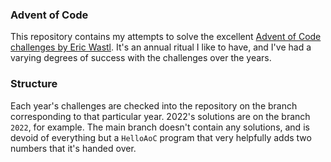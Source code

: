 ### Advent of Code
This repository contains my attempts to solve the excellent [Advent of Code challenges by Eric Wastl](https://adventofcode.com).
It's an annual ritual I like to have, and I've had a varying degrees of success with the challenges over the years.

### Structure
Each year's challenges are checked into the repository on the branch corresponding to that particular year. 2022's
solutions are on the branch `2022`, for example. The main branch doesn't contain any solutions, and is devoid of everything
but a `HelloAoC` program that very helpfully adds two numbers that it's handed over.
